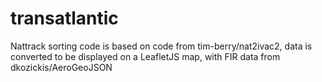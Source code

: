 # transatlantic
Nattrack sorting code is based on code from tim-berry/nat2ivac2, data is converted to be displayed on a LeafletJS map, with FIR data from dkozickis/AeroGeoJSON
